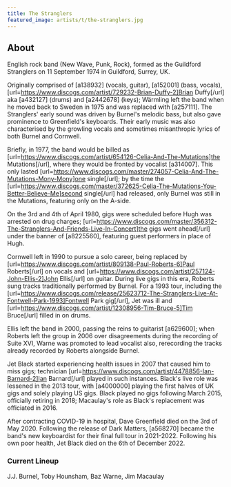 ```yaml
---
title: The Stranglers
featured_image: artists/t/the-stranglers.jpg
---
```

## About

English rock band (New Wave, Punk, Rock), formed as the Guildford Stranglers on 11 September 1974 in Guildford, Surrey, UK.

Originally comprised of [a138932] (vocals, guitar), [a152001] (bass, vocals), [url=https://www.discogs.com/artist/729232-Brian-Duffy-2]Brian Duffy[/url] aka [a432127] (drums) and [a2442678] (keys); Wärmling left the band when he moved back to Sweden in 1975 and was replaced with [a257111]. The Stranglers' early sound was driven by Burnel's melodic bass, but also gave prominence to Greenfield's keyboards. Their early music was also characterised by the growling vocals and sometimes misanthropic lyrics of both Burnel and Cornwell.

Briefly, in 1977, the band would be billed as [url=https://www.discogs.com/artist/654126-Celia-And-The-Mutations]the Mutations[/url], where they would be fronted by vocalist [a314007]. This only lasted [url=https://www.discogs.com/master/274057-Celia-And-The-Mutations-Mony-Mony]one single[/url]; by the time the [url=https://www.discogs.com/master/372625-Celia-The-Mutations-You-Better-Believe-Me]second single[/url] had released, only Burnel was still in the Mutations, featuring only on the A-side.

On the 3rd and 4th of April 1980, gigs were scheduled before Hugh was arrested on drug charges; [url=https://www.discogs.com/master/356312-The-Stranglers-And-Friends-Live-In-Concert]the gigs went ahead[/url] under the banner of [a8225560], featuring guest performers in place of Hugh.

Cornwell left in 1990 to pursue a solo career, being replaced by [url=https://www.discogs.com/artist/809138-Paul-Roberts-6]Paul Roberts[/url] on vocals and [url=https://www.discogs.com/artist/257124-John-Ellis-2]John Ellis[/url] on guitar. During live gigs in this era, Roberts sung tracks traditionally performed by Burnel. For a 1993 tour, including the [url=https://www.discogs.com/release/25623712-The-Stranglers-Live-At-Fontwell-Park-1993]Fontwell Park gig[/url], Jet was ill and [url=https://www.discogs.com/artist/12308956-Tim-Bruce-5]Tim Bruce[/url] filled in on drums.

Ellis left the band in 2000, passing the reins to guitarist [a629600]; when Roberts left the group in 2006 over disagreements during the recording of Suite XVI, Warne was promoted to lead vocalist also, rerecording the tracks already recorded by Roberts alongside Burnel.

Jet Black started experiencing health issues in 2007 that caused him to miss gigs; technician [url=https://www.discogs.com/artist/4478856-Ian-Barnard-2]Ian Barnard[/url] played in such instances. Black's live role was lessened in the 2013 tour, with [a4000000] playing the first halves of UK gigs and solely playing US gigs. Black played no gigs following March 2015, officially retiring in 2018; Macaulay's role as Black's replacement was officiated in 2016.

After contracting COVID-19 in hospital, Dave Greenfield died on the 3rd of May 2020. Following the release of Dark Matters, [a568270] became the band's new keyboardist for their final full tour in 2021-2022. Following his own poor health, Jet Black died on the 6th of December 2022.

### Current Lineup

J.J. Burnel, Toby Hounsham, Baz Warne, Jim Macaulay

